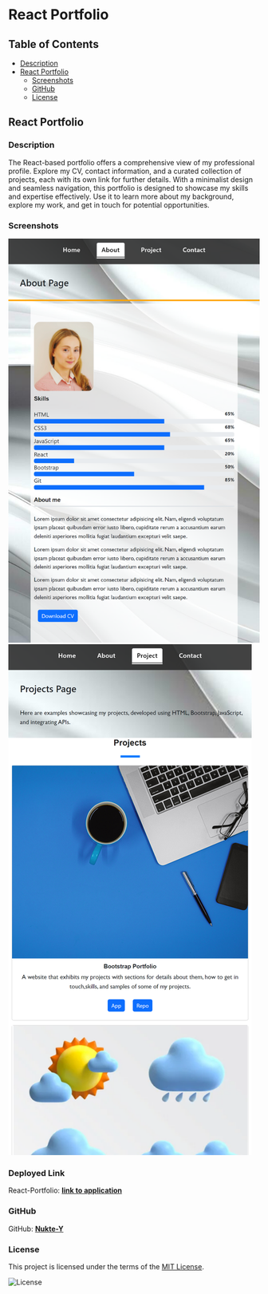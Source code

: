 # React Portfolio

## Table of Contents
- [Description](#description)
- [React Portfolio](#react-portfolio)
  - [Screenshots](#screenshots)
  - [GitHub](#github)
  - [License](#license)
 

## React Portfolio

### Description
The React-based portfolio offers a comprehensive view of my professional profile. Explore my CV, contact information, and a curated collection of projects, each with its own link for further details. With a minimalist design and seamless navigation, this portfolio is designed to showcase my skills and expertise effectively. Use it to learn more about my background, explore my work, and get in touch for potential opportunities.

### Screenshots
![Screenshot](../public/images/screenshot.png)
![Screenshot](../public/images/screenshot2.png)

### Deployed Link
React-Portfolio: **[link to application](https://main--classy-meerkat-07e0fc.netlify.app/)**

### GitHub
GitHub: **[Nukte-Y](https://github.com/Nukte-y/ReactPortfolio)**

### License
This project is licensed under the terms of the [MIT License](LICENSE).

![License](https://img.shields.io/badge/license-MIT-blue.svg)

